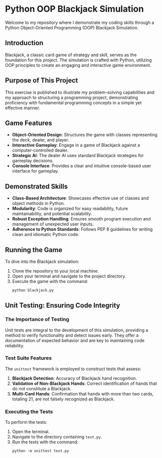 # Python OOP Blackjack Simulation

Welcome to my repository where I demonstrate my coding skills through a Python Object-Oriented Programming (OOP) Blackjack Simulation.

## Introduction

Blackjack, a classic card game of strategy and skill, serves as the foundation for this project. The simulation is crafted with Python, utilizing OOP principles to create an engaging and interactive game environment.

## Purpose of This Project

This exercise is published to illustrate my problem-solving capabilities and my approach to structuring a programming project, demonstrating proficiency with fundamental programming concepts in a simple yet effective manner.

## Game Features

- **Object-Oriented Design**: Structures the game with classes representing the deck, dealer, and player.
- **Interactive Gameplay**: Engage in a game of Blackjack against a computer-controlled dealer.
- **Strategic AI**: The dealer AI uses standard Blackjack strategies for gameplay decisions.
- **Console Interface**: Provides a clear and intuitive console-based user interface for gameplay.

## Demonstrated Skills

- **Class-Based Architecture**: Showcases effective use of classes and object methods in Python.
- **Modularity**: Code is organized for easy readability, future maintainability, and potential scalability.
- **Robust Exception Handling**: Ensures smooth program execution and management of unexpected user inputs.
- **Adherence to Python Standards**: Follows PEP 8 guidelines for writing clean and idiomatic Python code.

## Running the Game

To dive into the Blackjack simulation:
1. Clone the repository to your local machine.
2. Open your terminal and navigate to the project directory.
3. Execute the game with the command: 
   ```bash
   python blackjack.py
   ```

## Unit Testing: Ensuring Code Integrity

### The Importance of Testing

Unit tests are integral to the development of this simulation, providing a method to verify functionality and detect issues early. They offer a documentation of expected behavior and are key to maintaining code reliability.

### Test Suite Features

The `unittest` framework is employed to construct tests that assess:

1. **Blackjack Detection**: Accuracy of Blackjack hand recognition.
2. **Validation of Non-Blackjack Hands**: Correct identification of hands that do not constitute a Blackjack.
3. **Multi-Card Hands**: Confirmation that hands with more than two cards, totaling 21, are not falsely recognized as Blackjack.

### Executing the Tests

To perform the tests:
1. Open the terminal.
2. Navigate to the directory containing `test.py`.
3. Run the tests with the command:
   ```shell
   python -m unittest test.py
   ```
